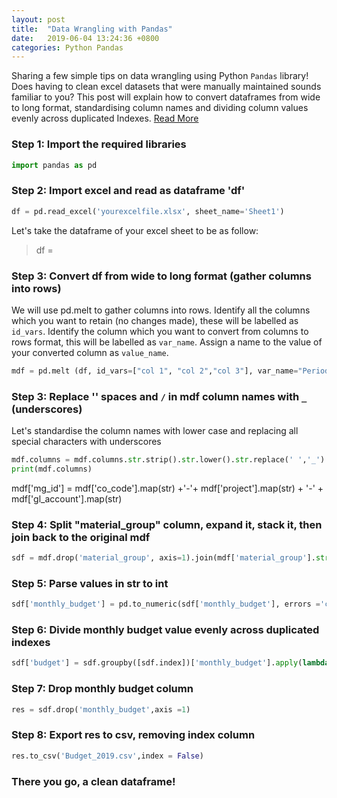 ```yaml
---
layout: post
title:  "Data Wrangling with Pandas"
date:   2019-06-04 13:24:36 +0800
categories: Python Pandas
---
```

Sharing a few simple tips on data wrangling using Python `Pandas` library! Does having to clean excel datasets that were manually maintained sounds familiar to you? This post will explain how to convert dataframes from wide to long format, standardising column names and dividing column values evenly across duplicated Indexes.
[Read More][Read More]

### Step 1: Import the required libraries 

```Javascript
import pandas as pd
```

### Step 2: Import excel and read as dataframe 'df' 
```Python
df = pd.read_excel('yourexcelfile.xlsx', sheet_name='Sheet1')
```
Let's take the dataframe of your excel sheet to be as follow:
> df = 

### Step 3: Convert df from wide to long format (gather columns into rows)
We will use pd.melt to gather columns into rows. Identify all the columns which you want to retain (no changes made), these will be labelled as `id_vars`. Identify the column which you want to convert from columns to rows format, this will be labelled as `var_name`.
Assign a name to the value of your converted column as `value_name`.
```Python
mdf = pd.melt (df, id_vars=["col 1", "col 2","col 3"], var_name="Period", value_name= "Monthly Budget")
```

### Step 3: Replace '' spaces and `/` in mdf column names with `_` (underscores)
Let's standardise the column names with lower case and replacing all special characters with underscores

```Python
mdf.columns = mdf.columns.str.strip().str.lower().str.replace(' ','_').str.replace('/','')
print(mdf.columns)
```
mdf['mg_id'] = mdf['co_code'].map(str) +'-'+ mdf['project'].map(str) + '-' + mdf['gl_account'].map(str)

### Step 4: Split "material_group" column, expand it, stack it, then join back to the original mdf
```Python
sdf = mdf.drop('material_group', axis=1).join(mdf['material_group'].str.split(', ', expand=True).stack().reset_index(level=1, drop=True).rename('material_grp'))
```
### Step 5: Parse values in str to int
```Python
sdf['monthly_budget'] = pd.to_numeric(sdf['monthly_budget'], errors ='coerce')
```
### Step 6: Divide monthly budget value evenly across duplicated indexes
```Python
sdf['budget'] = sdf.groupby([sdf.index])['monthly_budget'].apply(lambda x: x / len(x))
```
### Step 7: Drop monthly budget column
```Python
res = sdf.drop('monthly_budget',axis =1)
```
### Step 8: Export res to csv, removing index column
```Python
res.to_csv('Budget_2019.csv',index = False)
```
### There you go, a clean dataframe!

[Read More]: https://jamieqianhui.github.io/python/pandas/2019/06/04/Data-Wrangling-in-Python.html
